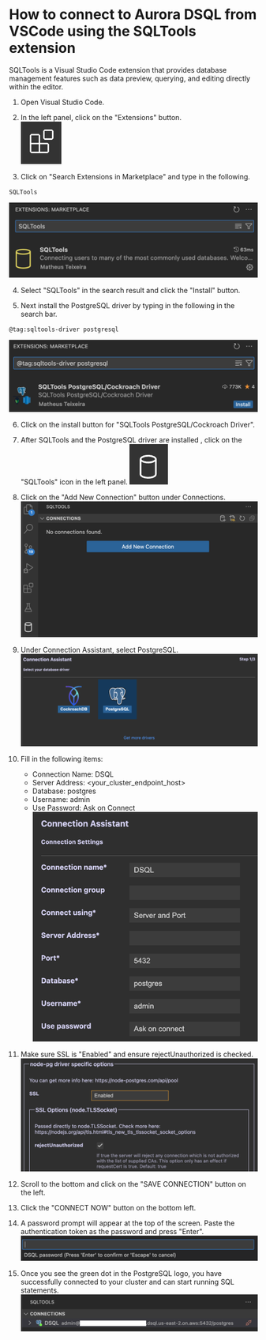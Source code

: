 # How to connect to Aurora DSQL from VSCode using the SQLTools extension 

SQLTools is a Visual Studio Code extension that provides database management features such as data preview, querying, and editing directly within the editor.

1. Open Visual Studio Code. 

2. In the left panel, click on the "Extensions" button.    
![](./images/extension_btn.png)

3. Click on "Search Extensions in Marketplace" and type in the following. 
```
SQLTools
```
![](./images/search_extension.png)

4. Select "SQLTools" in the search result and click the "Install" button.

5. Next install the PostgreSQL driver by typing in the following in the search bar. 
```
@tag:sqltools-driver postgresql
```
![](./images/driver_search.png)

6. Click on the install button for "SQLTools PostgreSQL/Cockroach Driver". 

7. After SQLTools and the PostgreSQL driver are installed , click on the "SQLTools" icon in the left panel. 
![](./images/sqltools_btn.png) 

8. Click on the "Add New Connection" button under Connections. 
![](./images/sqltools.png)

9. Under Connection Assistant, select PostgreSQL.
![](./images/connection_assistant.png)

10. Fill in the following items: 
    - Connection Name: DSQL 
    - Server Address: <your_cluster_endpoint_host>
    - Database: postgres
    - Username: admin
    - Use Password: Ask on Connect 
![](./images/connection_settings.png)

11. Make sure SSL is "Enabled" and ensure rejectUnauthorized is checked.
![](./images/ssl_settings.png)

12. Scroll to the bottom and click on the "SAVE CONNECTION" button on the left.

13. Click the "CONNECT NOW" button on the bottom left.

14. A password prompt will appear at the top of the screen. Paste the authentication token as the password and press "Enter".
![](./images/enter_password.png)

15. Once you see the green dot in the PostgreSQL logo, you have successfully connected to your cluster and can start running SQL statements.
![](./images/connected.png)

